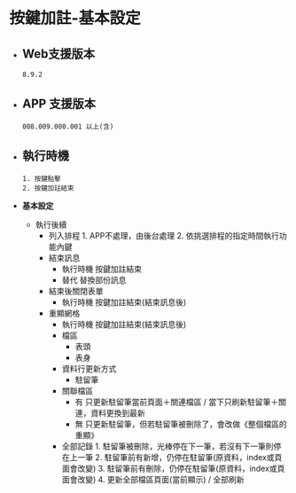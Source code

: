 # 按鍵加註-基本設定

* ## Web支援版本
  
      8.9.2

* ## APP 支援版本

      008.009.000.001 以上(含)

* ## 執行時機

      1. 按鍵點擊
      2. 按鍵加註結束

* __基本設定__
  * 執行後續
    * 列入排程
          1. APP不處理，由後台處理
          2. 依挑選排程的指定時間執行功能內鍵
    * 結束訊息
      * 執行時機
            按鍵加註結束
      * 替代
            替換部份訊息
    * 結束後關閉表單
      * 執行時機
            按鍵加註結束(結束訊息後)
    * 重顯網格
      * 執行時機
              按鍵加註結束(結束訊息後)
      * 檔區
        * 表頭
        * 表身
      * 資料行更新方式
        * 駐留筆
      * 關聯檔區
        * 有
              只更新駐留筆當前頁面＋關連檔區 / 當下只刷新駐留筆＋關連，資料更換到最新
        * 無
              只更新駐留筆，但若駐留筆被刪除了，會改做《整個檔區的重顯》
      * 全部記錄
            1. 駐留筆被刪除，光棒停在下一筆，若沒有下一筆則停在上一筆
            2. 駐留筆前有新增，仍停在駐留筆(原資料，index或頁面會改變)
            3. 駐留筆前有刪除，仍停在駐留筆(原資料，index或頁面會改變)
            4. 更新全部檔區頁面(當前顯示) / 全部刷新
